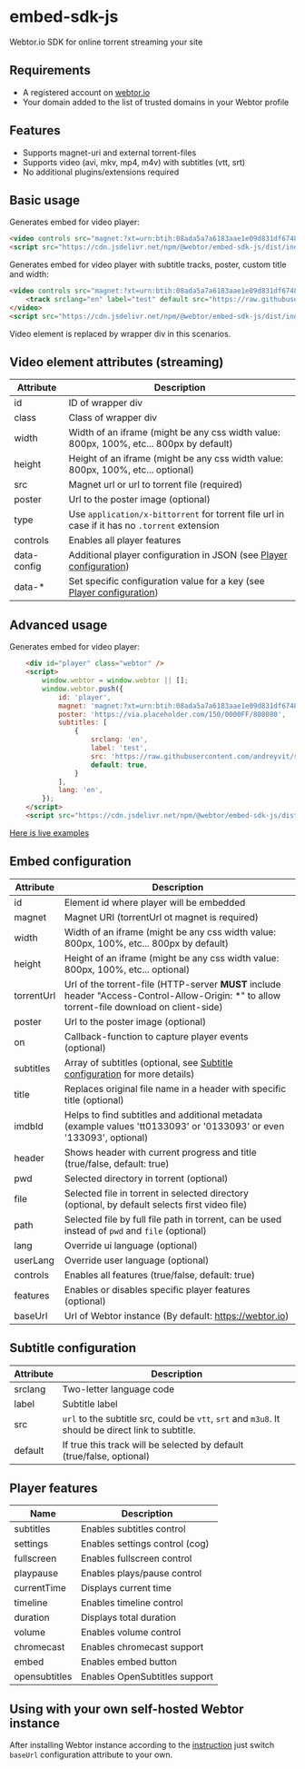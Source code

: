 # embed-sdk-js

Webtor.io SDK for online torrent streaming your site

## Requirements

- A registered account on [webtor.io](https://webtor.io)
- Your domain added to the list of trusted domains in your Webtor profile

## Features

* Supports magnet-uri and external torrent-files
* Supports video (avi, mkv, mp4, m4v) with subtitles (vtt, srt)
* No additional plugins/extensions required

## Basic usage

Generates embed for video player:
```html
<video controls src="magnet:?xt=urn:btih:08ada5a7a6183aae1e09d831df6748d566095a10&dn=Sintel"></video>
<script src="https://cdn.jsdelivr.net/npm/@webtor/embed-sdk-js/dist/index.min.js" charset="utf-8" async></script>
```

Generates embed for video player with subtitle tracks, poster, custom title and width:
```html
<video controls src="magnet:?xt=urn:btih:08ada5a7a6183aae1e09d831df6748d566095a10&dn=Sintel" poster="https://via.placeholder.com/150/0000FF/808080" width="100%" data-title="Sintel">
    <track srclang="en" label="test" default src="https://raw.githubusercontent.com/andreyvit/subtitle-tools/master/sample.srt">
</video>
<script src="https://cdn.jsdelivr.net/npm/@webtor/embed-sdk-js/dist/index.min.js" charset="utf-8" async></script>
```
Video element is replaced by wrapper div in this scenarios.

## Video element attributes (streaming)

Attribute    | Description
-------------|-------------
id           | ID of wrapper div
class        | Class of wrapper div
width        | Width of an iframe (might be any css width value: 800px, 100%, etc... 800px by default)
height       | Height of an iframe (might be any css width value: 800px, 100%, etc... optional)
src          | Magnet url or url to torrent file (required)
poster       | Url to the poster image (optional)
type         | Use `application/x-bittorrent` for torrent file url in case if it has no `.torrent` extension
controls     | Enables all player features
data-config  | Additional player configuration in JSON (see [Player configuration](#player-configuration))
data-*       | Set specific configuration value for a key (see [Player configuration](#player-configuration))

## Advanced usage

Generates embed for video player:
```html
    <div id="player" class="webtor" />
    <script>
        window.webtor = window.webtor || [];
        window.webtor.push({
            id: 'player',
            magnet: 'magnet:?xt=urn:btih:08ada5a7a6183aae1e09d831df6748d566095a10&dn=Sintel&tr=udp%3A%2F%2Fexplodie.org%3A6969&tr=udp%3A%2F%2Ftracker.coppersurfer.tk%3A6969&tr=udp%3A%2F%2Ftracker.empire-js.us%3A1337&tr=udp%3A%2F%2Ftracker.leechers-paradise.org%3A6969&tr=udp%3A%2F%2Ftracker.opentrackr.org%3A1337&tr=wss%3A%2F%2Ftracker.btorrent.xyz&tr=wss%3A%2F%2Ftracker.fastcast.nz&tr=wss%3A%2F%2Ftracker.openwebtorrent.com&ws=https%3A%2F%2Fwebtorrent.io%2Ftorrents%2F',
            poster: 'https://via.placeholder.com/150/0000FF/808080',
            subtitles: [
                {
                    srclang: 'en',
                    label: 'test',
                    src: 'https://raw.githubusercontent.com/andreyvit/subtitle-tools/master/sample.srt',
                    default: true,
                }
            ],
            lang: 'en',
        });
    </script>
    <script src="https://cdn.jsdelivr.net/npm/@webtor/embed-sdk-js/dist/index.min.js" charset="utf-8" async></script>
```
[Here is live examples](https://webtor.io/embed/example)

## Embed configuration

Attribute  | Description
-----------|-------------
id         | Element id where player will be embedded
magnet     | Magnet URI (torrentUrl ot magnet is required)
width      | Width of an iframe (might be any css width value: 800px, 100%, etc... 800px by default)  
height     | Height of an iframe (might be any css width value: 800px, 100%, etc... optional)
torrentUrl | Url of the torrent-file (HTTP-server **MUST** include header "Access-Control-Allow-Origin: *" to allow torrent-file download on client-side)
poster     | Url to the poster image (optional)
on         | Callback-function to capture player events (optional)
subtitles  | Array of subtitles (optional, see [Subtitle configuration](#subtitle-configuration) for more details)
title      | Replaces original file name in a header with specific title (optional)
imdbId     | Helps to find subtitles and additional metadata (example values 'tt0133093' or '0133093' or even '133093', optional)
header     | Shows header with current progress and title (true/false, default: true)
pwd        | Selected directory in torrent (optional)
file       | Selected file in torrent in selected directory (optional, by default selects first video file)
path       | Selected file by full file path in torrent, can be used instead of `pwd` and `file` (optional)
lang       | Override ui language (optional)
userLang   | Override user language (optional)
controls   | Enables all features (true/false, default: true)
features   | Enables or disables specific player features (optional)
baseUrl    | Url of Webtor instance (By default: https://webtor.io)

## Subtitle configuration

Attribute  | Description
-----------|-------------
srclang    | Two-letter language code
label      | Subtitle label
src        | `url` to the subtitle src, could be `vtt`, `srt` and `m3u8`. It should be direct link to subtitle.
default    | If true this track will be selected by default (true/false, optional)

## Player features

Name          | Description
--------------|-------------
subtitles     | Enables subtitles control
settings      | Enables settings control (cog)
fullscreen    | Enables fullscreen control
playpause     | Enables plays/pause control
currentTime   | Displays current time
timeline      | Enables timeline control
duration      | Displays total duration
volume        | Enables volume control
chromecast    | Enables chromecast support
embed         | Enables embed button
opensubtitles | Enables OpenSubtitles support

## Using with your own self-hosted Webtor instance

After installing Webtor instance according to the [instruction](https://github.com/webtor-io/self-hosted/) just switch `baseUrl` configuration attribute to your own. 

